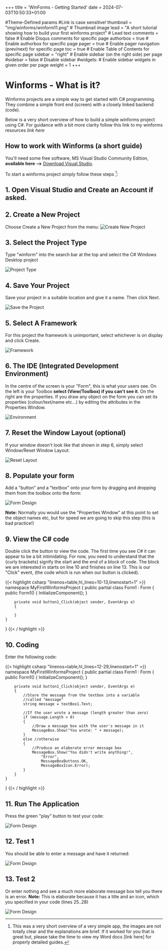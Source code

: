 +++
title = 'WinForms - Getting Started'
date = 2024-07-03T10:50:33+01:00


#Theme-Defined params
#Link is case sensitive!
thumbnail = "img/winforms/winform11.png" # Thumbnail image
lead = "A short tutorial showing how to build your first winforms project" # Lead text
comments = false # Enable Disqus comments for specific page
authorbox = true # Enable authorbox for specific page
pager = true # Enable pager navigation (prev/next) for specific page
toc = true # Enable Table of Contents for specific page
sidebar = "right" # Enable sidebar (on the right side) per page
#sidebar = false # Disable sidebar 
#widgets: # Enable sidebar widgets in given order per page
weight = 1
+++

# Winforms - What is it?
Winforms projects are a simple way to get started with C# programming.  They combine a simple front end (screen) with a closely linked backend (code).

Below is a very short overview of how to build a simple winforms project using C#.  For guidance with a bit more clarity follow this link to my winforms resources *link here*

## How to work with Winforms (a short guide)

You'll need some free software, MS Visual Studio Community Edition, **available here -->** [Download Visual Studio](https://visualstudio.microsoft.com/thank-you-downloading-visual-studio/?sku=Community&channel=Release&version=VS2022&source=VSLandingPage&cid=2030&passive=false).

To start a winforms project simply follow these steps [^1]:

## 1. Open Visual Studio and Create an Account if asked.

## 2. Create a New Project
Choose Create a New Project from the menu:
![Create New Project](/img/winforms/winform1.png)

## 3. Select the Project Type
Type "winform" into the search bar at the top and select the C# Windows Desktop project

![Project Type](/img/winforms/winform2.png)

## 4. Save Your Project
Save your project in a suitable location and give it a name.  Then click Next.

![Save the Project](/img/winforms/winform3.png)

## 5. Select A Framework
For this project the framework is unimportant, select whichever is on display and click Create.

![Framework](/img/winforms/winform4.png)

## 6. The IDE (Integrated Development Environment)
In the centre of the screen is your "Form", this is what your users see.  On the left is your Toolbox **select (View/Toolbox) if you can't see it**.  On the right are the properties.  If you draw any object on the form you can set its properties (colour/text/name etc...) by editing the attributes in the Properties Window.

![Environment](/img/winforms/winform5.png)

## 7. Reset the Window Layout (optional)
If your window doesn't look like that shown in step 6, simply select Window/Reset Window Layout:

![Reset Layout](/img/winforms/winform6.png)

## 8. Populate your form
Add a "button" and a "textbox" onto your form by dragging and dropping them from the toolbox onto the form:

![Form Design](/img/winforms/winform7.png)

**Note:** Normally you would use the "Properties Window" at this point to set the object names etc, but for speed we are going to skip this step (this is bad practice!)

## 9.  View the C# code
Double click the button to view the code.  The first time you see C# it can appear to be a bit intimidating.  For now, you need to understand that the {curly brackets} signify the start and the end of a block of code.  The block we are interested in starts on line 10 and finishes on line 13.  This is our "Click" event, (the code which is run when our button is clicked).

<!-- Highlight the code on lines 10-13, number the lines from 1 alternative: < highlight go "linenos=table,hl_lines=8 15-17,linenostart=199" >-->
{{< highlight csharp "linenos=table,hl_lines=10-13,linenostart=1" >}}
namespace MyFirstWinformsProject
{
    public partial class Form1 : Form
    {
        public Form1()
        {
            InitializeComponent();
        }

        private void button1_Click(object sender, EventArgs e)
        {
            
        }
    }
}
{{< / highlight >}}

## 10. Coding
Enter the following code:
<!-- Highlight the code on lines 12-29, number the lines from 1 alternative < highlight go "linenos=table,hl_lines=8 15-17,linenostart=199" > -->
{{< highlight csharp "linenos=table,hl_lines=12-29,linenostart=1" >}}
namespace MyFirstWinformsProject
{
    public partial class Form1 : Form
    {
        public Form1()
        {
            InitializeComponent();
        }

        private void button1_Click(object sender, EventArgs e)
        {
            //Store the message from the textbox into a variable
            //called "message"
            string message = textBox1.Text;

            //If the user wrote a message (length greater than zero)
            if (message.Length > 0)
            {
                //Draw a message box with the user's message in it
                MessageBox.Show("You wrote: " + message);
            }
            else //otherwise
            {
                //Produce an elaborate error message box
                MessageBox.Show("You didn't write anything!",
                    "Error", 
                    MessageBoxButtons.OK,
                    MessageBoxIcon.Error);
            }
        }
    }
}
{{< / highlight >}}

## 11. Run The Application
Press the green "play" button to test your code:

![Form Design](/img/winforms/winform10.png)

## 12. Test 1
You should be able to enter a message and have it returned:

![Form Design](/img/winforms/winform11.png)

## 13. Test 2
Or enter nothing and see a much more elaborate message box tell you there is an error.  **Note:** This is elaborate because it has a title and an icon, which you specified in your code (lines 25..28)

![Form Design](/img/winforms/winform12.png)


[^1]: This was a very short overview of a very simple app, the images are not totally clear and the explanations are brief.  If it worked for you that is great but, please take the time to view my Word docs [link here] for properly detailed guides.